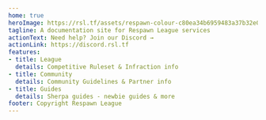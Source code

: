 ```yaml
---
home: true
heroImage: https://rsl.tf/assets/respawn-colour-c80ea34b6959483a37b32e035e050ee44b74b67f0b5f84b87ab4be2d0ef50835.svg
tagline: A documentation site for Respawn League services
actionText: Need help? Join our Discord →
actionLink: https://discord.rsl.tf
features:
- title: League
  details: Competitive Ruleset & Infraction info
- title: Community
  details: Community Guidelines & Partner info
- title: Guides
  details: Sherpa guides - newbie guides & more
footer: Copyright Respawn League
---
```

